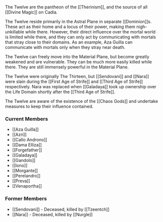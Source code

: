 The Twelve are the pantheon of the [[Therinism]], and the source of all [[Divine Magic]] on Cadia.

The Twelve reside primarily in the Astral Plane in separate [[Dominion]]s. These act as their home and a locus of their power, making them nigh-unkillable while there. However, their direct influence over the mortal world is limited while there, and they can only act by communicating with mortals that stray close to their domains. As an example, Aza Guilla can communicate with mortals only when they stray near death.

The Twelve can freely move into the Material Plane, but become greatly weakened and are vulnerable. They can be much more easily killed while there. They are still immensely powerful in the Material Plane.

The Twelve were originally The Thirteen, but [[Sendovani]] and [[Nara]] were slain during the [[First Age of Strife]] and [[Third Age of Strife]] respectively. Nara was replaced when [[Galadaya]] took up ownership over the Life Domain shortly after the [[Third Age of Strife]].

The Twelve are aware of the existence of the [[Chaos Gods]] and undertake measures to keep their influence contained.

### Current Members
- [[Aza Guilla]]
- [[Azri]]
- [[Callo Androno]]
- [[Dama Elliza]]
- [[Forgefather]]
- [[Galadaya]]
- [[Gandolo]]
- [[Iono]]
- [[Morgante]]
- [[Perelandro]]
- [[Preva]]
- [[Venaportha]]

### Former Members
- [[Sendovani]] - Deceased, killed by [[Tzeentch]]
- [[Nara]] - Deceased, killed by [[Nurgle]]

